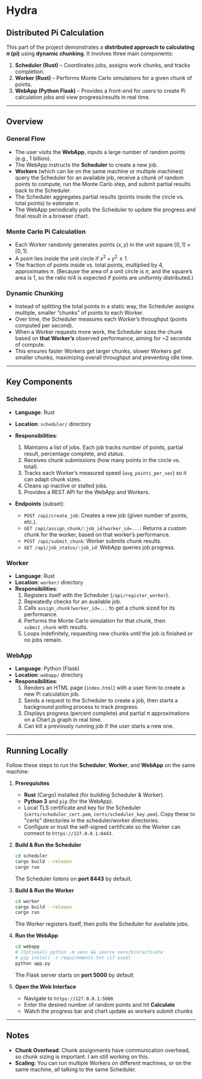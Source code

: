 # Hydra

## Distributed Pi Calculation

This part of the project demonstrates a **distributed approach to calculating $\pi$ (pi)** using **dynamic chunking**. It involves three main components:

1. **Scheduler (Rust)** – Coordinates jobs, assigns work chunks, and tracks completion.  
2. **Worker (Rust)** – Performs Monte Carlo simulations for a given chunk of points.  
3. **WebApp (Python Flask)** – Provides a front-end for users to create Pi calculation jobs and view progress/results in real time.

---

## Overview

### General Flow

- The user visits the **WebApp**, inputs a large number of random points (e.g., 1 billion).
- The WebApp instructs the **Scheduler** to create a new job.
- **Workers** (which can be on the same machine or multiple machines) query the Scheduler for an available job, receive a chunk of random points to compute, run the Monte Carlo step, and submit partial results back to the Scheduler.
- The Scheduler aggregates partial results (points inside the circle vs. total points) to estimate $\pi$.
- The WebApp periodically polls the Scheduler to update the progress and final result in a browser chart.

### Monte Carlo Pi Calculation

- Each Worker randomly generates points $(x, y)$ in the unit square $[0,1) \times [0,1)$.
- A point lies inside the unit circle if $x^2 + y^2 \leq 1$.
- The fraction of points inside vs. total points, multiplied by 4, approximates $\pi$. (Because the area of a unit circle is $\pi$, and the square’s area is 1, so the ratio $\pi / 4$ is expected if points are uniformly distributed.)

### Dynamic Chunking

- Instead of splitting the total points in a static way, the Scheduler assigns multiple, smaller “chunks” of points to each Worker.
- Over time, the Scheduler measures each Worker’s throughput (points computed per second).
- When a Worker requests more work, the Scheduler sizes the chunk based on **that Worker’s** observed performance, aiming for ~2 seconds of compute.
- This ensures faster Workers get larger chunks, slower Workers get smaller chunks, maximizing overall throughput and preventing idle time.

---

## Key Components

### Scheduler

- **Language**: Rust
- **Location**: `scheduler/` directory
- **Responsibilities**:
  1. Maintains a list of jobs. Each job tracks number of points, partial result, percentage complete, and status.
  2. Receives chunk submissions (how many points in the circle vs. total).
  3. Tracks each Worker’s measured speed (`avg_points_per_sec`) so it can adapt chunk sizes.
  4. Cleans up inactive or stalled jobs.
  5. Provides a REST API for the WebApp and Workers.

- **Endpoints** (subset):
  - `POST /api/create_job`: Creates a new job (given number of points, etc.).
  - `GET /api/assign_chunk/:job_id?worker_id=...`: Returns a custom chunk for the worker, based on that worker’s performance.
  - `POST /api/submit_chunk`: Worker submits chunk results.
  - `GET /api/job_status/:job_id`: WebApp queries job progress.

### Worker

- **Language**: Rust
- **Location**: `worker/` directory
- **Responsibilities**:
  1. Registers itself with the Scheduler (`/api/register_worker`).
  2. Repeatedly checks for an available job.
  3. Calls `assign_chunk?worker_id=...` to get a chunk sized for its performance.
  4. Performs the Monte Carlo simulation for that chunk, then `submit_chunk` with results.
  5. Loops indefinitely, requesting new chunks until the job is finished or no jobs remain.

### WebApp

- **Language**: Python (Flask)
- **Location**: `webapp/` directory
- **Responsibilities**:
  1. Renders an HTML page (`index.html`) with a user form to create a new Pi calculation job.
  2. Sends a request to the Scheduler to create a job, then starts a background polling process to track progress.
  3. Displays progress (percent complete) and partial π approximations on a Chart.js graph in real time.
  4. Can kill a previously running job if the user starts a new one.

---

## Running Locally

Follow these steps to run the **Scheduler**, **Worker**, and **WebApp** on the same machine:

1. **Prerequisites**
   - **Rust** (Cargo) installed (for building Scheduler & Worker).
   - **Python 3** and `pip` (for the WebApp).
   - Local TLS certificate and key for the Scheduler (`certs/scheduler_cert.pem`, `certs/scheduler_key.pem`). Copy these to "certs" directories in the scheduler/worker directories.
   - Configure or trust the self-signed certificate so the Worker can connect to `https://127.0.0.1:8443`.

2. **Build & Run the Scheduler**
   ```bash
   cd scheduler
   cargo build --release
   cargo run
   ```
   The Scheduler listens on **port 8443** by default.

3. **Build & Run the Worker**
   ```bash
   cd worker
   cargo build --release
   cargo run
   ```
   The Worker registers itself, then polls the Scheduler for available jobs.
   
4. **Run the WebApp**
   ```bash
   cd webapp
   # (Optional) python -m venv && source venv/bin/activate
   # pip install -r requirements.txt (if used)
   python app.py
   ```
   The Flask server starts on **port 5000** by default
   
5. **Open the Web Interface**
   - Navigate to ```https://127.0.0.1:5000```
   - Enter the desired number of random points and hit **Calculate**
   - Watch the progress bar and chart update as workers submit chunks

---

## Notes

- **Chunk Overhead**: Chunk assignments have communication overhead, so chunk sizing is important. I am still working on this.
- **Scaling**: You can run multiple Workers on different machines, or on the same machine, all talking to the same Scheduler.
